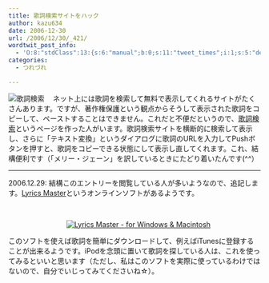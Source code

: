 ```yaml
---
title: 歌詞検索サイトをハック
author: kazu634
date: 2006-12-30
url: /2006/12/30/_421/
wordtwit_post_info:
  - 'O:8:"stdClass":13:{s:6:"manual";b:0;s:11:"tweet_times";i:1;s:5:"delay";i:0;s:7:"enabled";i:1;s:10:"separation";s:2:"60";s:7:"version";s:3:"3.7";s:14:"tweet_template";b:0;s:6:"status";i:2;s:6:"result";a:0:{}s:13:"tweet_counter";i:2;s:13:"tweet_log_ids";a:1:{i:0;i:2707;}s:9:"hash_tags";a:0:{}s:8:"accounts";a:1:{i:0;s:7:"kazu634";}}'
categories:
  - つれづれ

---
```

<div class="section">
<p>
<a href="http://strange.toheart.to/lyrics/" onclick="__gaTracker('send', 'event', 'outbound-article', 'http://strange.toheart.to/lyrics/', '');" target="_blank"><img align="left" alt="歌詞検索" src="http://img.simpleapi.net/small/http://strange.toheart.to/lyrics/" border="0" /></a>
</p>
  
<p>
    　ネット上には歌詞を検索して無料で表示してくれるサイトがたくさんあります。ですが、著作権保護という観点からそうして表示された歌詞をコピーして、ペーストすることはできません。これだと不便だというので、<a href="http://strange.toheart.to/lyrics/" onclick="__gaTracker('send', 'event', 'outbound-article', 'http://strange.toheart.to/lyrics/', '歌詞検索');" target="_blank">歌詞検索</a>というページを作った人がいます。歌詞検索サイトを横断的に検索して表示し、さらに「テキスト変換」というダイアログに歌詞のURLを入力してPushボタンを押すと、歌詞をコピーできる状態にして表示し直してくれます。これ、結構便利です（「メリー・ジェーン」を訳しているときにたどり着いたんです(^^）
</p>
  
<hr />
  
<p>
    2006.12.29: 結構このエントリーを閲覧している人が多いようなので、追記します。<a href="http://www.kenichimaehashi.com/kmsoftlab/lyricsmaster/" onclick="__gaTracker('send', 'event', 'outbound-article', 'http://www.kenichimaehashi.com/kmsoftlab/lyricsmaster/', 'Lyrics Master');" target="blank">Lyrics Master</a>というオンラインソフトがあるようです。
</p>
  
<p>
    &#160;&#160; &#160;
</p>
  
<p>
<center>
      &#160;&#160; &#160;&#160;&#160; &#160;<a href="http://www.kenichimaehashi.com/kmsoftlab/lyricsmaster/" onclick="__gaTracker('send', 'event', 'outbound-article', 'http://www.kenichimaehashi.com/kmsoftlab/lyricsmaster/', '');" target="_blank"><img alt="Lyrics Master - for Windows &#38; Macintosh" src="http://img.simpleapi.net/small/http://www.kenichimaehashi.com/kmsoftlab/lyricsmaster/" border="0" /></a>&#160;&#160; &#160;
</center>
    
<p>
      このソフトを使えば歌詞を簡単にダウンロードして、例えばiTunesに登録することが出来るようです。iPodを念頭に置いて歌詞を探している人は、これを使ってみるといいと思います（ただし、私はこのソフトを実際に使っているわけではないので、自分でいじってみてくださいね☆）。
</p></div>